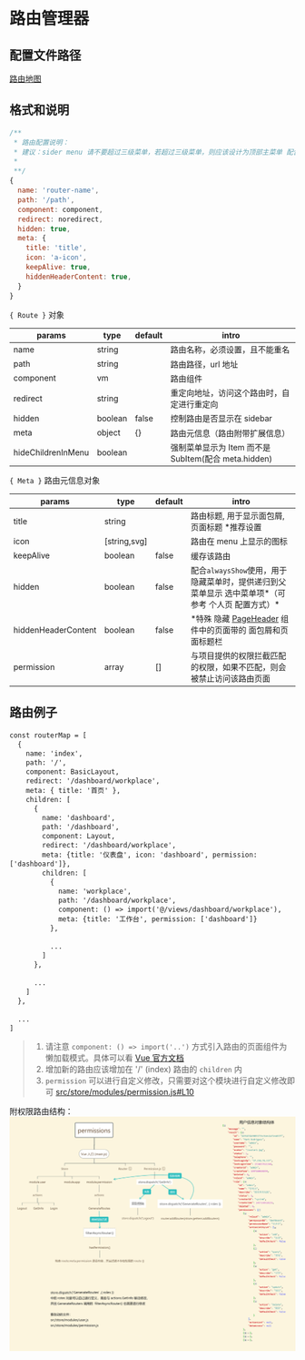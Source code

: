 # 路由管理器

## 配置文件路径

[路由地图](./router-map.js)

## 格式和说明

```js
/**
 * 路由配置说明：
 * 建议：sider menu 请不要超过三级菜单，若超过三级菜单，则应该设计为顶部主菜单 配合左侧次级菜单
 *
 **/
{
  name: 'router-name',
  path: '/path',
  component: component,
  redirect: noredirect,
  hidden: true,
  meta: {
    title: 'title',
    icon: 'a-icon',
    keepAlive: true,
    hiddenHeaderContent: true,
  }
}
```

`{ Route }` 对象

| params             | type    | default | intro                                                |
| ------------------ | ------- | ------- | ---------------------------------------------------- |
| name               | string  |         | 路由名称，必须设置，且不能重名                       |
| path               | string  |         | 路由路径，url 地址                                   |
| component          | vm      |         | 路由组件                                             |
| redirect           | string  |         | 重定向地址，访问这个路由时，自定进行重定向           |
| hidden             | boolean | false   | 控制路由是否显示在 sidebar                           |
| meta               | object  | {}      | 路由元信息（路由附带扩展信息）                       |
| hideChildrenInMenu | boolean |         | 强制菜单显示为 Item 而不是 SubItem(配合 meta.hidden) |

`{ Meta }` 路由元信息对象

| params              | type         | default | intro                                                                                                                                                           |
| ------------------- | ------------ | ------- | --------------------------------------------------------------------------------------------------------------------------------------------------------------- |
| title               | string       |         | 路由标题, 用于显示面包屑, 页面标题 \*推荐设置                                                                                                                   |
| icon                | [string,svg] |         | 路由在 menu 上显示的图标                                                                                                                                        |
| keepAlive           | boolean      | false   | 缓存该路由                                                                                                                                                      |
| hidden              | boolean      | false   | 配合`alwaysShow`使用，用于隐藏菜单时，提供递归到父菜单显示 选中菜单项*（可参考 个人页 配置方式）*                                                               |
| hiddenHeaderContent | boolean      | false   | \*特殊 隐藏 [PageHeader](https://github.com/sendya/ant-design-pro-vue/blob/master/src/components/layout/PageHeader.vue#L14) 组件中的页面带的 面包屑和页面标题栏 |
| permission          | array        | []      | 与项目提供的权限拦截匹配的权限，如果不匹配，则会被禁止访问该路由页面                                                                                            |

## 路由例子

```es6
const routerMap = [
  {
    name: 'index',
    path: '/',
    component: BasicLayout,
    redirect: '/dashboard/workplace',
    meta: { title: '首页' },
    children: [
      {
        name: 'dashboard',
        path: '/dashboard',
        component: Layout,
        redirect: '/dashboard/workplace',
        meta: {title: '仪表盘', icon: 'dashboard', permission: ['dashboard']},
        children: [
          {
            name: 'workplace',
            path: '/dashboard/workplace',
            component: () => import('@/views/dashboard/workplace'),
            meta: {title: '工作台', permission: ['dashboard']}
          },

          ...
        ]
      },

      ...
    ]
  },

  ...
]
```

> 1.  请注意 `component: () => import('..')` 方式引入路由的页面组件为 懒加载模式。具体可以看 [Vue 官方文档](https://router.vuejs.org/zh/guide/advanced/lazy-loading.html)
> 2.  增加新的路由应该增加在 '/' (index) 路由的 `children` 内
> 3.  `permission` 可以进行自定义修改，只需要对这个模块进行自定义修改即可 [src/store/modules/permission.js#L10](https://github.com/sendya/ant-design-pro-vue/blob/master/src/store/modules/permission.js#L10)

附权限路由结构：![权限结构](./../../docs/permissions.png)
